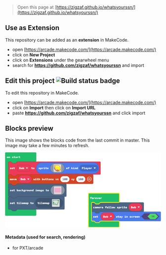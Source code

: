  


> Open this page at [https://zigzaf.github.io/whatsyourssn/](https://zigzaf.github.io/whatsyourssn/)

## Use as Extension

This repository can be added as an **extension** in MakeCode.

* open [https://arcade.makecode.com/](https://arcade.makecode.com/)
* click on **New Project**
* click on **Extensions** under the gearwheel menu
* search for **https://github.com/zigzaf/whatsyourssn** and import

## Edit this project ![Build status badge](https://github.com/zigzaf/whatsyourssn/workflows/MakeCode/badge.svg)

To edit this repository in MakeCode.

* open [https://arcade.makecode.com/](https://arcade.makecode.com/)
* click on **Import** then click on **Import URL**
* paste **https://github.com/zigzaf/whatsyourssn** and click import

## Blocks preview

This image shows the blocks code from the last commit in master.
This image may take a few minutes to refresh.

![A rendered view of the blocks](https://github.com/zigzaf/whatsyourssn/raw/master/.github/makecode/blocks.png)

#### Metadata (used for search, rendering)

* for PXT/arcade
<script src="https://makecode.com/gh-pages-embed.js"></script><script>makeCodeRender("{{ site.makecode.home_url }}", "{{ site.github.owner_name }}/{{ site.github.repository_name }}");</script>

